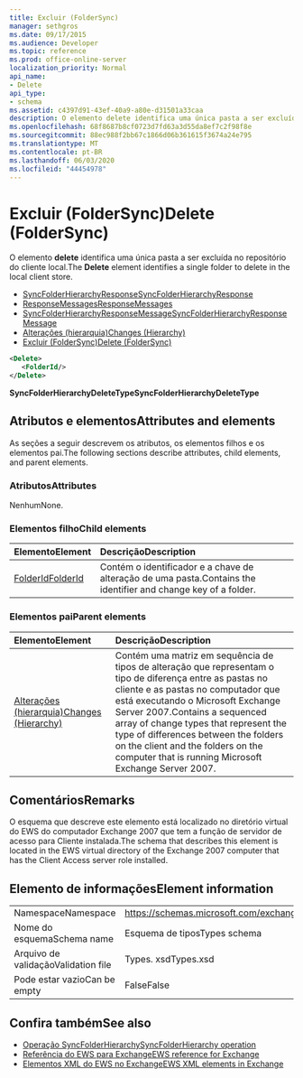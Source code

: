 ```yaml
---
title: Excluir (FolderSync)
manager: sethgros
ms.date: 09/17/2015
ms.audience: Developer
ms.topic: reference
ms.prod: office-online-server
localization_priority: Normal
api_name:
- Delete
api_type:
- schema
ms.assetid: c4397d91-43ef-40a9-a80e-d31501a33caa
description: O elemento delete identifica uma única pasta a ser excluída no repositório do cliente local.
ms.openlocfilehash: 68f8687b8cf0723d7fd63a3d55da8ef7c2f98f8e
ms.sourcegitcommit: 88ec988f2bb67c1866d06b361615f3674a24e795
ms.translationtype: MT
ms.contentlocale: pt-BR
ms.lasthandoff: 06/03/2020
ms.locfileid: "44454978"
---
```

# <a name="delete-foldersync"></a><span data-ttu-id="c9f32-103">Excluir (FolderSync)</span><span class="sxs-lookup"><span data-stu-id="c9f32-103">Delete (FolderSync)</span></span>

<span data-ttu-id="c9f32-104">O elemento **delete** identifica uma única pasta a ser excluída no repositório do cliente local.</span><span class="sxs-lookup"><span data-stu-id="c9f32-104">The **Delete** element identifies a single folder to delete in the local client store.</span></span> 
  
- [<span data-ttu-id="c9f32-105">SyncFolderHierarchyResponse</span><span class="sxs-lookup"><span data-stu-id="c9f32-105">SyncFolderHierarchyResponse</span></span>](syncfolderhierarchyresponse.md)  
- [<span data-ttu-id="c9f32-106">ResponseMessages</span><span class="sxs-lookup"><span data-stu-id="c9f32-106">ResponseMessages</span></span>](responsemessages.md)  
- [<span data-ttu-id="c9f32-107">SyncFolderHierarchyResponseMessage</span><span class="sxs-lookup"><span data-stu-id="c9f32-107">SyncFolderHierarchyResponseMessage</span></span>](syncfolderhierarchyresponsemessage.md)  
- [<span data-ttu-id="c9f32-108">Alterações (hierarquia)</span><span class="sxs-lookup"><span data-stu-id="c9f32-108">Changes (Hierarchy)</span></span>](changes-hierarchy.md)  
- [<span data-ttu-id="c9f32-109">Excluir (FolderSync)</span><span class="sxs-lookup"><span data-stu-id="c9f32-109">Delete (FolderSync)</span></span>](delete-foldersync.md)
  
```xml
<Delete>
   <FolderId/>
</Delete>
```

<span data-ttu-id="c9f32-110">**SyncFolderHierarchyDeleteType**</span><span class="sxs-lookup"><span data-stu-id="c9f32-110">**SyncFolderHierarchyDeleteType**</span></span>

## <a name="attributes-and-elements"></a><span data-ttu-id="c9f32-111">Atributos e elementos</span><span class="sxs-lookup"><span data-stu-id="c9f32-111">Attributes and elements</span></span>

<span data-ttu-id="c9f32-112">As seções a seguir descrevem os atributos, os elementos filhos e os elementos pai.</span><span class="sxs-lookup"><span data-stu-id="c9f32-112">The following sections describe attributes, child elements, and parent elements.</span></span>
  
### <a name="attributes"></a><span data-ttu-id="c9f32-113">Atributos</span><span class="sxs-lookup"><span data-stu-id="c9f32-113">Attributes</span></span>

<span data-ttu-id="c9f32-114">Nenhum</span><span class="sxs-lookup"><span data-stu-id="c9f32-114">None.</span></span>
  
### <a name="child-elements"></a><span data-ttu-id="c9f32-115">Elementos filho</span><span class="sxs-lookup"><span data-stu-id="c9f32-115">Child elements</span></span>

|<span data-ttu-id="c9f32-116">**Elemento**</span><span class="sxs-lookup"><span data-stu-id="c9f32-116">**Element**</span></span>|<span data-ttu-id="c9f32-117">**Descrição**</span><span class="sxs-lookup"><span data-stu-id="c9f32-117">**Description**</span></span>|
|:-----|:-----|
|[<span data-ttu-id="c9f32-118">FolderId</span><span class="sxs-lookup"><span data-stu-id="c9f32-118">FolderId</span></span>](folderid.md) <br/> |<span data-ttu-id="c9f32-119">Contém o identificador e a chave de alteração de uma pasta.</span><span class="sxs-lookup"><span data-stu-id="c9f32-119">Contains the identifier and change key of a folder.</span></span>  <br/> |
   
### <a name="parent-elements"></a><span data-ttu-id="c9f32-120">Elementos pai</span><span class="sxs-lookup"><span data-stu-id="c9f32-120">Parent elements</span></span>

|<span data-ttu-id="c9f32-121">**Elemento**</span><span class="sxs-lookup"><span data-stu-id="c9f32-121">**Element**</span></span>|<span data-ttu-id="c9f32-122">**Descrição**</span><span class="sxs-lookup"><span data-stu-id="c9f32-122">**Description**</span></span>|
|:-----|:-----|
|[<span data-ttu-id="c9f32-123">Alterações (hierarquia)</span><span class="sxs-lookup"><span data-stu-id="c9f32-123">Changes (Hierarchy)</span></span>](changes-hierarchy.md) <br/> |<span data-ttu-id="c9f32-124">Contém uma matriz em sequência de tipos de alteração que representam o tipo de diferença entre as pastas no cliente e as pastas no computador que está executando o Microsoft Exchange Server 2007.</span><span class="sxs-lookup"><span data-stu-id="c9f32-124">Contains a sequenced array of change types that represent the type of differences between the folders on the client and the folders on the computer that is running Microsoft Exchange Server 2007.</span></span>  <br/> |
   
## <a name="remarks"></a><span data-ttu-id="c9f32-125">Comentários</span><span class="sxs-lookup"><span data-stu-id="c9f32-125">Remarks</span></span>

<span data-ttu-id="c9f32-126">O esquema que descreve este elemento está localizado no diretório virtual do EWS do computador Exchange 2007 que tem a função de servidor de acesso para Cliente instalada.</span><span class="sxs-lookup"><span data-stu-id="c9f32-126">The schema that describes this element is located in the EWS virtual directory of the Exchange 2007 computer that has the Client Access server role installed.</span></span>
  
## <a name="element-information"></a><span data-ttu-id="c9f32-127">Elemento de informações</span><span class="sxs-lookup"><span data-stu-id="c9f32-127">Element information</span></span>

|||
|:-----|:-----|
|<span data-ttu-id="c9f32-128">Namespace</span><span class="sxs-lookup"><span data-stu-id="c9f32-128">Namespace</span></span>  <br/> |https://schemas.microsoft.com/exchange/services/2006/types  <br/> |
|<span data-ttu-id="c9f32-129">Nome do esquema</span><span class="sxs-lookup"><span data-stu-id="c9f32-129">Schema name</span></span>  <br/> |<span data-ttu-id="c9f32-130">Esquema de tipos</span><span class="sxs-lookup"><span data-stu-id="c9f32-130">Types schema</span></span>  <br/> |
|<span data-ttu-id="c9f32-131">Arquivo de validação</span><span class="sxs-lookup"><span data-stu-id="c9f32-131">Validation file</span></span>  <br/> |<span data-ttu-id="c9f32-132">Types. xsd</span><span class="sxs-lookup"><span data-stu-id="c9f32-132">Types.xsd</span></span>  <br/> |
|<span data-ttu-id="c9f32-133">Pode estar vazio</span><span class="sxs-lookup"><span data-stu-id="c9f32-133">Can be empty</span></span>  <br/> |<span data-ttu-id="c9f32-134">False</span><span class="sxs-lookup"><span data-stu-id="c9f32-134">False</span></span>  <br/> |
   
## <a name="see-also"></a><span data-ttu-id="c9f32-135">Confira também</span><span class="sxs-lookup"><span data-stu-id="c9f32-135">See also</span></span>

- [<span data-ttu-id="c9f32-136">Operação SyncFolderHierarchy</span><span class="sxs-lookup"><span data-stu-id="c9f32-136">SyncFolderHierarchy operation</span></span>](syncfolderhierarchy-operation.md)
- [<span data-ttu-id="c9f32-137">Referência do EWS para Exchange</span><span class="sxs-lookup"><span data-stu-id="c9f32-137">EWS reference for Exchange</span></span>](ews-reference-for-exchange.md)
- [<span data-ttu-id="c9f32-138">Elementos XML do EWS no Exchange</span><span class="sxs-lookup"><span data-stu-id="c9f32-138">EWS XML elements in Exchange</span></span>](ews-xml-elements-in-exchange.md)

